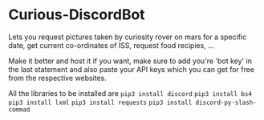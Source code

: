 # Curious-DiscordBot
Lets you request pictures taken by curiosity rover on mars for a specific date, get current co-ordinates of ISS, request food recipies, ...

Make it better and host it if you want, make sure to add you're 'bot key' in the last statement and also paste your API keys which you can get for free from the respective websites.

All the libraries to be installed are 
`pip3 install discord`
`pip3 install bs4`
`pip3 install lxml`
`pip3 install requests`
`pip3 install discord-py-slash-commad`
